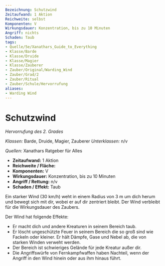 ```yaml
---
Bezeichnung: Schutzwind
Zeitaufwand: 1 Aktion
Reichweite: selbst
Komponenten: V
Wirkungsdauer: Konzentration, bis zu 10 Minuten
Angriff: nichts
Schaden: Taub
tags:
- Quelle/5e/Xanathars_Guide_to_Everything
- Klasse/Barde
- Klasse/Druide
- Klasse/Magier
- Klasse/Zauberer
- Zauber/Original/Warding_Wind
- Zauber/Grad/2
- Zauber/Ritual
- Zauber/Schule/Hervorrufung
aliases:
- Warding Wind
---
```

# Schutzwind
_Hervorrufung des 2. Grades_

_Klassen:_ Barde, Druide, Magier, Zauberer
_Unterklassen:_  n/v

_Quellen:_ Xanathars Ratgeber für Alles

- **Zeitaufwand:** 1 Aktion
- **Reichweite / Fläche:** 
- **Komponenten:** V
- **Wirkungsdauer:** Konzentration, bis zu 10 Minuten
- **Angriff / Rettung:** n/v
- **Schaden / Effekt:**  Taub

Ein starker Wind (30 km/h) weht in einem Radius von 3 m um dich herum und bewegt sich mit dir, wobei er auf dir zentriert bleibt. Der Wind verbleibt für die Wirkungsdauer des Zaubers.

Der Wind hat folgende Effekte: 

- Er macht dich und andere Kreaturen in seinem Bereich taub. 
- Er löscht ungeschützte Feuer in seinem Bereich die so groß sind wie Fackeln oder kleiner. Er hält Dämpfe, Gase und Nebel ab, die von starken Winden verweht werden. 
- Der Bereich ist schwieriges Gelände für jede Kreatur außer dir. 
- Die Angriffswürfe von Fernkampfwaffen haben Nachteil, wenn der Angriff in den Wind hinein oder aus ihm hinaus führt.